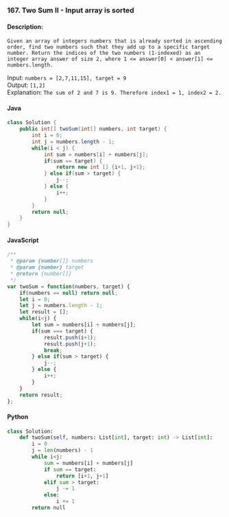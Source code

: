 ### 167. Two Sum II - Input array is sorted
#### Description:
`Given an array of integers numbers that is already sorted in ascending order, find two numbers such that they add up to a specific target number. Return the indices of the two numbers (1-indexed) as an integer array answer of size 2, where 1 <= answer[0] < answer[1] <= numbers.length.`  

Input: `numbers = [2,7,11,15], target = 9`  
Output: `[1,2]`    
Explanation: `The sum of 2 and 7 is 9. Therefore index1 = 1, index2 = 2.`  

#### Java
```java
class Solution {
    public int[] twoSum(int[] numbers, int target) {
        int i = 0;
        int j = numbers.length - 1;
        while(i < j) {
            int sum = numbers[i] + numbers[j];
            if(sum == target) {
                return new int [] {i+1, j+1};
            } else if(sum > target) {
                j--;
            } else {
                i++;
            }
        }
        return null;
    }
}
```

#### JavaScript
```javascript
/**
 * @param {number[]} numbers
 * @param {number} target
 * @return {number[]}
 */
var twoSum = function(numbers, target) {
    if(numbers == null) return null;
    let i = 0;
    let j = numbers.length - 1;
    let result = [];
    while(i<j) {
        let sum = numbers[i] + numbers[j];
        if(sum === target) {
            result.push(i+1);
            result.push(j+1);
            break;
        } else if(sum > target) {
            j--;
        } else {
            i++;
        }
    }
    return result;
};
```

#### Python
```python
class Solution:
    def twoSum(self, numbers: List[int], target: int) -> List[int]:
        i = 0
        j = len(numbers) - 1
        while i<j:
            sum = numbers[i] + numbers[j]
            if sum == target:
                return [i+1, j+1]
            elif sum > target:
                j -= 1
            else:
                i += 1
        return null
```
